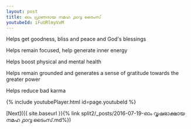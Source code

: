 ```yaml
---
layout: post
title: ഓം പ്രാണദായ നമഹ ൧൦൮ ടൈംസ്
youtubeId: iFuURlmyVxM
---
```

 
 
Helps get goodness, bliss and peace and God's blessings
 
Helps remain focused, help generate inner energy 
 
Helps boost physical and mental health 
 
Helps remain grounded and generates a sense of gratitude towards the greater power 
 
Helps reduce bad karma
 
 
 
 


{% include youtubePlayer.html id=page.youtubeId %}
 
[Next]({{ site.baseurl }}{% link  split2/_posts/2016-07-19-ഓം വൃഷഭാക്ഷായ നമഹ ൧൦൮ ടൈംസ്.md%})
 
